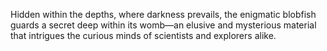 Hidden within the depths, where darkness prevails, the enigmatic blobfish guards a secret deep within its womb—an elusive and mysterious material that intrigues the curious minds of scientists and explorers alike.
